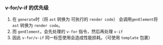 ### v-for/v-if 的优先级
1. 在 `generate`时（将 `ast` 转换为 可执行的 `render code`） 会调用`genElement`将 `ast` 转换为 `render code`。
2. 而 `genElement`，会先处理的 `v-for` 指令，然后再处理 `v-if`
3. 因此 `v-for/v-if` 同一标签使用会造成性能损耗。（可使用 `template` 包裹）